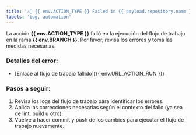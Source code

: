 ```yaml
---
title: '⚠️🛑 {{ env.ACTION_TYPE }} Failed in {{ payload.repository.name }}'
labels: 'bug, automation'
---
```


La acción **{{ env.ACTION_TYPE }}** falló en la ejecución del flujo de trabajo en la rama **{{ env.BRANCH }}**. Por favor, revisa los errores y toma las medidas necesarias.

### Detalles del error:

-   [Enlace al flujo de trabajo fallido]({{ env.URL_ACTION_RUN }})

### Pasos a seguir:

1. Revisa los logs del flujo de trabajo para identificar los errores.
2. Aplica las correcciones necesarias según el contexto del fallo (ya sea de lint, build u otro).
3. Vuelve a hacer commit y push de los cambios para ejecutar el flujo de trabajo nuevamente.
